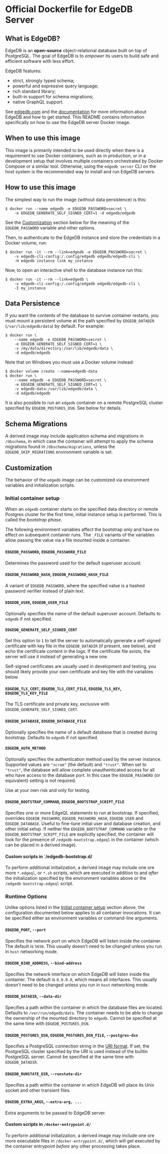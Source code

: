 # Official Dockerfile for EdgeDB Server

## What is EdgeDB?

EdgeDB is an **open-source** object-relational database built on top of
PostgreSQL. The goal of EdgeDB is to _empower_ its users to build safe
and efficient software with less effort.

EdgeDB features:

- strict, strongly typed schema;
- powerful and expressive query language;
- rich standard library;
- built-in support for schema migrations;
- native GraphQL support.

See [edgedb.com](https://www.edgedb.com/) and the
[documentation](https://www.edgedb.com/docs/) for more information about
EdgeDB and how to get started. This README contains information specifically
on how to use the EdgeDB server Docker image.

## When to use this image

This image is primarily intended to be used directly when there is a
requirement to use Docker containers, such as in production, or in a
development setup that involves multiple containers orchestrated by
Docker Compose or a similar tool. Otherwise, using the `edgedb server`
CLI on the host system is the recommended way to install and run
EdgeDB servers.

## How to use this image

The simplest way to run the image (without data persistence) is this:

```shell
$ docker run --name edgedb -e EDGEDB_PASSWORD=secret \
    -e EDGEDB_GENERATE_SELF_SIGNED_CERT=1 -d edgedb/edgedb
```

See the [Customization](#customization) section below for the meaning of
the `EDGEDB_PASSWORD` variable and other options.

Then, to authenticate to the EdgeDB instance and store the credentials in
a Docker volume, run:

```shell
$ docker run -it --rm --link=edgedb -e EDGEDB_PASSWORD=secret \
    -v edgedb-cli-config:/.config/edgedb edgedb/edgedb-cli \
    -H edgedb instance link my_instance
```

Now, to open an interactive shell to the database instance run this:

```shell
$ docker run -it --rm --link=edgedb \
    -v edgedb-cli-config:/.config/edgedb edgedb/edgedb-cli \
    -I my_instance
```

## Data Persistence

If you want the contents of the database to survive container restarts,
you must mount a persistent volume at the path specified by
`EDGEDB_DATADIR` (`/var/lib/edgedb/data`) by default.  For example:

```shell
$ docker run \
    --name edgedb -e EDGEDB_PASSWORD=secret \
    -e EDGEDB_GENERATE_SELF_SIGNED_CERT=1 \
    -v /my/data/directory:/var/lib/edgedb/data \
    -d edgedb/edgedb
```

Note that on Windows you must use a Docker volume instead:

```shell
$ docker volume create --name=edgedb-data
$ docker run \
    --name edgedb -e EDGEDB_PASSWORD=secret \
    -e EDGEDB_GENERATE_SELF_SIGNED_CERT=1 \
    -v edgedb-data:/var/lib/edgedb/data \
    -d edgedb/edgedb
```

It is also possible to run an `edgedb` container on a remote PostgreSQL
cluster specified by `EDGEDB_POSTGRES_DSN`.  See below for details.

## Schema Migrations

A derived image may include application schema and migrations in
`/dbschema`, in which case the container will attempt to apply the
schema migrations found in `/dbschema/migrations`, unless
the `EDGEDB_SKIP_MIGRATIONS` environment variable is set.

## Customization

The behavior of the `edgedb` image can be customized via environment
variables and initialization scripts.

### Initial container setup

When an `edgedb` container starts on the specified data directory or remote
Postgres cluster for the first time, initial instance setup is performed.
This is called the _bootstrap phase_.

The following environment variables affect the bootstrap only and have no
effect on subsequent container runs. The `_FILE` variants of the variables
allow passing the value via a file mounted inside a container.

#### `EDGEDB_PASSWORD`, `EDGEDB_PASSWORD_FILE`

Determines the password used for the default superuser account.

#### `EDGEDB_PASSWORD_HASH`, `EDGEDB_PASSWORD_HASH_FILE`

A variant of `EDGEDB_PASSWORD`, where the specified value is a hashed password
verifier instead of plain text.

#### `EDGEDB_USER`, `EDGEDB_USER_FILE`

Optionally specifies the name of the default superuser account. Defaults to
`edgedb` if not specified.

#### `EDGEDB_GENERATE_SELF_SIGNED_CERT`

Set this option to `1` to tell the server to automatically generate a
self-signed certificate with key file in the `EDGEDB_DATADIR` (if present,
see below), and echo the certificate content in the logs. If the certificate
file exists, the server will use it instead of generating a new one.

Self-signed certificates are usually used in development and testing, you
should likely provide your own certificate and key file with the variables below.

#### `EDGEDB_TLS_CERT`, `EDGEDB_TLS_CERT_FILE`, `EDGEDB_TLS_KEY`, `EDGEDB_TLS_KEY_FILE`

The TLS certificate and private key, exclusive with
`EDGEDB_GENERATE_SELF_SIGNED_CERT`.

#### `EDGEDB_DATABASE`, `EDGEDB_DATABASE_FILE`

Optionally specifies the name of a default database that is created during
bootstrap. Defaults to `edgedb` if not specified.

#### `EDGEDB_AUTH_METHOD`

Optionally specifies the authentication method used by the server instance.
Supported values are `"scram"` (the default) and `"trust"`.  When set to
`"trust"`, the database will allow complete unauthenticated access for all
who have access to the database port.  In this case the `EDGEDB_PASSWORD`
(or equivalent) setting is not required.

Use at your own risk and only for testing.

#### `EDGEDB_BOOTSTRAP_COMMAND`, `EDGEDB_BOOTSTRAP_SCRIPT_FILE`

Specifies one or more EdgeQL statements to run at bootstrap. If specified,
overrides `EDGEDB_PASSWORD`, `EDGEDB_PASSWORD_HASH`, `EDGEDB_USER` and
`EDGEDB_DATABASE`. Useful to fine-tune initial user and database creation,
and other initial setup. If neither the `EDGEDB_BOOTSTRAP_COMMAND` variable
or the `EDGEDB_BOOTSTRAP_SCRIPT_FILE` are explicitly specified, the container
will look for the presence of `/edgedb-bootstrap.edgeql` in the container
(which can be placed in a derived image).

#### Custom scripts in `/edgedb-bootstrap.d/

To perform additional initialization, a derived image may include one ore
more `*.edgeql`, or `*.sh` scripts, which are executed in addition to and
_after_ the initialization specified by the environment variables above
or the `/edgedb-bootstrap.edgeql` script.

### Runtime Options

Unlike options listed in the [Initial container setup](#initial-container-setup)
section above, the configuration documented below applies to all container
invocations.  It can be specified either as environment variables or
command-line arguments.

#### `EDGEDB_PORT`, `--port`

Specifies the network port on which EdgeDB will listen inside the container.
The default is `5656`.  This usually doesn't need to be changed unless you
run in `host` networking mode.

#### `EDGEDB_BIND_ADDRESS`, `--bind-address`

Specifies the network interface on which EdgeDB will listen inside the
container.  The default is `0.0.0.0`, which means all interfaces.  This
usually doesn't need to be changed unless you run in `host` networking mode.

#### `EDGEDB_DATADIR`, `--data-dir`

Specifies a path within the container in which the database files are located.
Defaults to `/var/run/edgedb/data`.  The container needs to be able to
change the ownership of the mounted directory to `edgedb`.  Cannot be specified
at the same time with `EDGEDB_POSTGRES_DSN`.

#### `EDGEDB_POSTGRES_DSN`, `EDGEDB_POSTGRES_DSN_FILE`, `--postgres-dsn`

Specifies a PostgreSQL connection string in the
[URI format](https://www.postgresql.org/docs/13/libpq-connect.html#id-1.7.3.8.3.6).
If set, the PostgreSQL cluster specified by the URI is used instead of the
builtin PostgreSQL server.  Cannot be specified at the same time with
`EDGEDB_DATADIR`.

#### `EDGEDB_RUNSTATE_DIR`, `--runstate-dir`

Specifies a path within the container in which EdgeDB will place its Unix
socket and other transient files.

#### `EDGEDB_EXTRA_ARGS`, `--extra-arg, ...`

Extra arguments to be passed to EdgeDB server.

#### Custom scripts in `/docker-entrypoint.d/`

To perform additional initialization, a derived image may include one ore
more executable files in `/docker-entrypoint.d/`, which will get executed
by the container entrypoint _before_ any other processing takes place.
